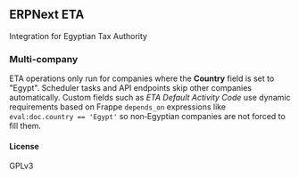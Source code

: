 ## ERPNext ETA

Integration for Egyptian Tax Authority

### Multi-company

ETA operations only run for companies where the **Country** field is set to
"Egypt". Scheduler tasks and API endpoints skip other companies automatically.
Custom fields such as *ETA Default Activity Code* use dynamic requirements based
on Frappe `depends_on` expressions like `eval:doc.country == 'Egypt'` so
non‑Egyptian companies are not forced to fill them.

#### License

GPLv3
